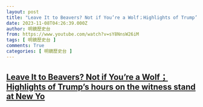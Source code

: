 ```yaml
---
layout: post
title: "Leave It to Beavers? Not if You’re a Wolf；Highlights of Trump’s hours on the witness stand at New Yo"
date: 2023-11-08T04:26:39.000Z
author: 明鏡歷史台
from: https://www.youtube.com/watch?v=sY8NnsW26iM
tags: [ 明鏡歷史台 ]
comments: True
categories: [ 明鏡歷史台 ]
---
```

<!--1699417599000-->
[Leave It to Beavers? Not if You’re a Wolf；Highlights of Trump’s hours on the witness stand at New Yo](https://www.youtube.com/watch?v=sY8NnsW26iM)
------

<div>

</div>
